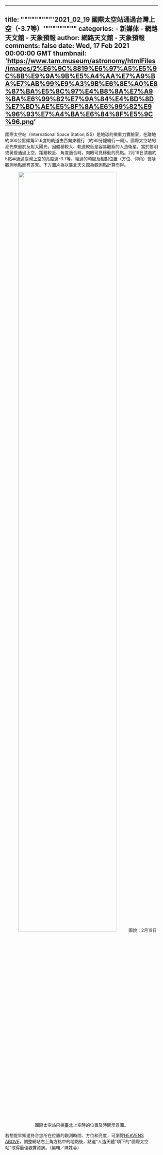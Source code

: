 
---
title: """""""""'2021_02_19 國際太空站通過台灣上空（-3.7等）'"""""""""
categories: 
    - 新媒体
    - 網路天文館 - 天象預報
author: 網路天文館 - 天象預報
comments: false
date: Wed, 17 Feb 2021 00:00:00 GMT
thumbnail: 'https://www.tam.museum/astronomy/htmlFiles/images/2%E6%9C%8819%E6%97%A5%E5%9C%8B%E9%9A%9B%E5%A4%AA%E7%A9%BA%E7%AB%99%E9%A3%9B%E6%8E%A0%E8%87%BA%E5%8C%97%E4%B8%8A%E7%A9%BA%E6%99%82%E7%9A%84%E4%BD%8D%E7%BD%AE%E5%8F%8A%E6%99%82%E9%96%93%E7%A4%BA%E6%84%8F%E5%9C%96.png'
---

<div>   
<p></p><p dir="ltr">國際太空站（International Space Station,ISS）是地球的微重力實驗室，在離地約400公里傾角51.6度的軌道由西向東繞行（約90分鐘繞行一周）。國際太空站的亮光來自於反射太陽光，因體積較大、軌道較低是容易觀察的人造衛星。當於黎明或黃昏通過上空，距離較近、角度適合時，肉眼可見移動的亮點。2月19日清晨約5點半通過臺灣上空的亮度達-3.7等，經過的時間及相對位置（方位、仰角）會隨觀測地點而有差異。下方圖片為以臺北天文館為觀測點計算而得。</p>

<p dir="ltr" style="text-align:center"><a href="https://www.tam.museum/astronomy/htmlFiles/images/2%E6%9C%8819%E6%97%A5%E5%9C%8B%E9%9A%9B%E5%A4%AA%E7%A9%BA%E7%AB%99%E9%A3%9B%E6%8E%A0%E8%87%BA%E5%8C%97%E4%B8%8A%E7%A9%BA%E6%99%82%E7%9A%84%E4%BD%8D%E7%BD%AE%E5%8F%8A%E6%99%82%E9%96%93%E7%A4%BA%E6%84%8F%E5%9C%96.png"><img alt src="https://www.tam.museum/astronomy/htmlFiles/images/2%E6%9C%8819%E6%97%A5%E5%9C%8B%E9%9A%9B%E5%A4%AA%E7%A9%BA%E7%AB%99%E9%A3%9B%E6%8E%A0%E8%87%BA%E5%8C%97%E4%B8%8A%E7%A9%BA%E6%99%82%E7%9A%84%E4%BD%8D%E7%BD%AE%E5%8F%8A%E6%99%82%E9%96%93%E7%A4%BA%E6%84%8F%E5%9C%96.png" style="height:80%; width:80%" referrerpolicy="no-referrer"></a>圖說：2月19日國際太空站飛掠臺北上空時的位置及時間示意圖。</p>

<p dir="ltr">若想提早知道符合您所在位置的觀測時間、方位和亮度，可瀏覽<a href="http://www.heavens-above.com/">HEAVENS ABOVE</a>，調整網站右上角方格中的地點後，點選"人造天體"項下的"國際太空站"取得最佳觀賞資訊。（編輯／陳姝蓉）</p>
<p></p>
                                      
</div>
            